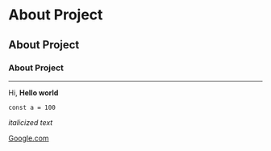 # About Project
## About Project
### About Project
---

Hi, **Hello world**

```
const a = 100

```

*italicized text*

[Google.com](https://www.google.com)
